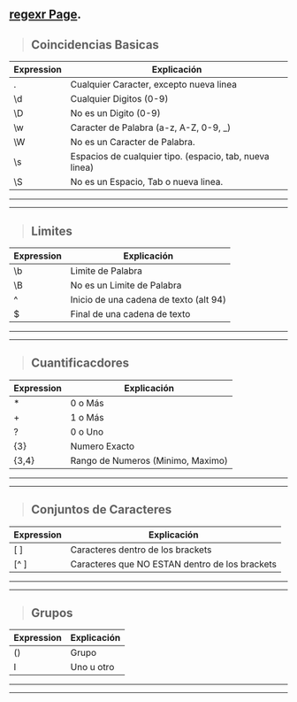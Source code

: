 ## [regexr Page](https://regexr.com/).


>## Coincidencias Basicas

Expression | Explicación
-- | --
. | Cualquier Caracter, excepto nueva linea
\d | Cualquier Digitos (0-9)
\D | No es un Digito (0-9)
\w | Caracter de Palabra (a-z, A-Z, 0-9, _)
\W  | No es un Caracter de Palabra.
\s | Espacios de cualquier tipo. (espacio, tab, nueva linea)
\S | No es un Espacio, Tab o nueva linea.
***
***
>## Limites

Expression | Explicación
-- | --
\b | Limite de Palabra
\B | No es un Limite de Palabra
^ | Inicio de una cadena de texto (alt 94)
$ | Final de una cadena de texto
***
***
>## Cuantificacdores

Expression | Explicación
-- | --
* | 0 o Más
+ | 1 o Más
? | 0 o Uno
{3} | Numero Exacto
{3,4} | Rango de Numeros (Minimo, Maximo)

***
***
>## Conjuntos de Caracteres

Expression | Explicación
-- | --
[ ] | Caracteres dentro de los brackets
[^ ] | Caracteres que NO ESTAN dentro de los brackets
***
***
>## Grupos

Expression | Explicación
-- | --
() | Grupo
I | Uno u otro
***
***

